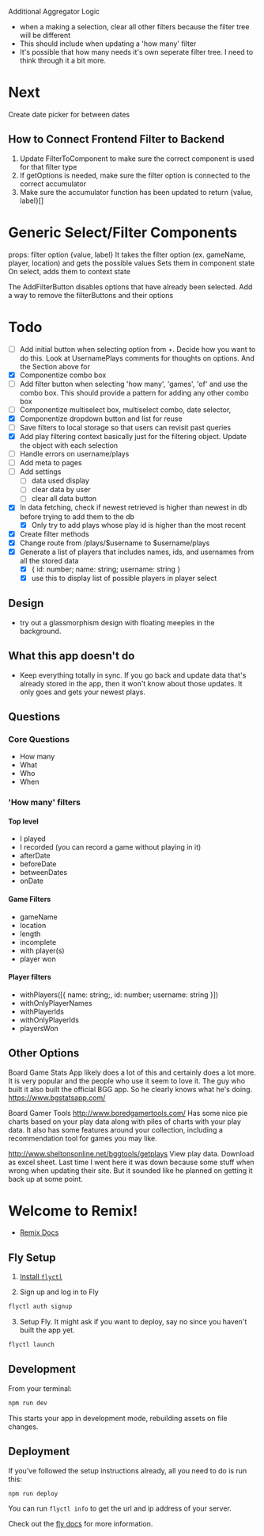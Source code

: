 Additional Aggregator Logic
- when a making a selection, clear all other filters because the filter tree will be different
- This should include when updating a 'how many' filter 
- It's possible that how many needs it's own seperate filter tree. I need to think through it a bit more.

# Next
Create date picker for between dates

## How to Connect Frontend Filter to Backend
1. Update FilterToComponent to make sure the correct component is used for that filter type
2. If getOptions is needed, make sure the filter option is connected to the correct accumulator
3. Make sure the accumulator function has been updated to return {value, label}[]

# Generic Select/Filter Components
props: filter option {value, label}
It takes the filter option (ex. gameName, player, location) and gets the possible values
Sets them in component state
On select, adds them to context state

The AddFilterButton disables options that have already been selected.
Add a way to remove the filterButtons and their options

# Todo
- [ ] Add initial button when selecting option from +. Decide how you want to do this. Look at UsernamePlays comments for thoughts on options. And the Section above for 
- [x] Componentize combo box
- [ ] Add filter button when selecting 'how many', 'games', 'of' and use the combo box. This should provide a pattern for adding any other combo box
- [ ] Componentize multiselect box, multiselect combo, date selector, 
- [x] Componentize dropdown button and list for reuse
- [ ] Save filters to local storage so that users can revisit past queries
- [x] Add play filtering context basically just for the filtering object. Update the object with each selection
- [ ] Handle errors on username/plays
- [ ] Add meta to pages
- [ ] Add settings
  - [ ] data used display
  - [ ] clear data by user
  - [ ] clear all data button
- [x] In data fetching, check if newest retrieved is higher than newest in db before trying to add them to the db
  - [x] Only try to add plays whose play id is higher than the most recent
- [x] Create filter methods
- [x] Change route from /plays/$username to $username/plays
- [x] Generate a list of players that includes names, ids, and usernames from all the stored data
  - [x] { id: number; name: string; username: string }
  - [x] use this to display list of possible players in player select

## Design
- try out a glassmorphism design with floating meeples in the background.

## What this app doesn't do
- Keep everything totally in sync. If you go back and update data that's already stored in the app, then it won't know about those updates. It only goes and gets your newest plays.


## Questions
### Core Questions
- How many
- What
- Who
- When

### 'How many' filters
#### Top level 
- I played
- I recorded (you can record a game without playing in it)
- afterDate
- beforeDate
- betweenDates
- onDate

#### Game Filters
- gameName
- location
- length
- incomplete
- with player(s)
- player won

#### Player filters
- withPlayers([{ name: string;, id: number; username: string }])
- withOnlyPlayerNames
- withPlayerIds
- withOnlyPlayerIds
- playersWon


## Other Options
Board Game Stats App likely does a lot of this and certainly does a lot more. It is very popular and the people who use it seem to love it. The guy who built it also built the official BGG app. So he clearly knows what he's doing. https://www.bgstatsapp.com/

Board Gamer Tools http://www.boredgamertools.com/
Has some nice pie charts based on your play data along with piles of charts with your play data. It also has some features around your collection, including a recommendation tool for games you may like.

http://www.sheltonsonline.net/bggtools/getplays
View play data. Download as excel sheet. Last time I went here it was down because some stuff when wrong when updating their site. But it sounded like he planned on getting it back up at some point.




# Welcome to Remix!

- [Remix Docs](https://remix.run/docs)

## Fly Setup

1. [Install `flyctl`](https://fly.io/docs/getting-started/installing-flyctl/)

2. Sign up and log in to Fly

```sh
flyctl auth signup
```

3. Setup Fly. It might ask if you want to deploy, say no since you haven't built the app yet.

```sh
flyctl launch
```

## Development

From your terminal:

```sh
npm run dev
```

This starts your app in development mode, rebuilding assets on file changes.

## Deployment

If you've followed the setup instructions already, all you need to do is run this:

```sh
npm run deploy
```

You can run `flyctl info` to get the url and ip address of your server.

Check out the [fly docs](https://fly.io/docs/getting-started/node/) for more information.
